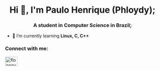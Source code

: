 <h1 align="center">Hi 👋, I'm Paulo Henrique (Phloydy);</h1>
<h3 align="center">A student in Computer Science in Brazil;</h3>

- 🌱 I’m currently learning **Linux, C, C++**

<h3 align="left">Connect with me:</h3>
<p align="left">
<a href="https://twitter.com/flooooydy" target="blank"><img align="center" src="https://raw.githubusercontent.com/rahuldkjain/github-profile-readme-generator/master/src/images/icons/Social/twitter.svg" alt="flooooydy" height="30" width="40" /></a>
</p>

